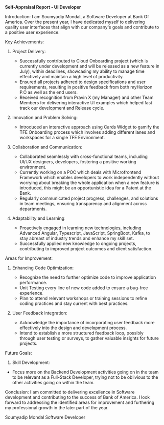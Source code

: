 **Self-Appraisal Report - UI Developer**

Introduction:
I am Soumyadip Mondal, a Software Developer at Bank Of America. Over the present year, I have dedicated myself to delivering quality user interfaces that align with our company's goals and contribute to a positive user experience.

Key Achievements:

1. Project Delivery:
   - Successfully contributed to Cloud Onboarding project (which is currently under development and will be released as a new feature in July), within deadlines, showcasing my ability to manage time effectively and maintain a high level of productivity.
   - Ensured all projects adhered to design specifications and user requirements, resulting in positive feedback from both myHorizon P.O as well as the end users.
   - Received recognition from Pravin X (my Manager) and other Team Members for delivering interactive UI examples which helped fast track our development and Release cycle. 

2. Innovation and Problem Solving:
   - Introduced an interactive approach using Cards Widget to gamify the TFE Onboarding process which involves adding different lanes and workspaces for a single TFE Environment.

3. Collaboration and Communication:
   - Collaborated seamlessly with cross-functional teams, including UI/UX designers, developers, fostering a positive working environment.
   - Currently working on a POC which deals with Microfrontend Framework which enables developers to work independently without worrying about breaking the whole application when a new feature is introduced, this might be an opportunistic idea for a Patent at the Bank.
   - Regularly communicated project progress, challenges, and solutions in team meetings, ensuring transparency and alignment across departments.

4. Adaptability and Learning:
   - Proactively engaged in learning new technologies, including Advanced Angular, Typescript, JavaScript, SpringBoot, Kafka, to stay abreast of industry trends and enhance my skill set.
   - Successfully applied new knowledge to ongoing projects, contributing to improved project outcomes and client satisfaction.


Areas for Improvement:

1. Enhancing Code Optimization:
   - Recognize the need to further optimize code to improve application performance.
   - Unit Testing every line of new code added to ensure a bug-free experience.
   - Plan to attend relevant workshops or training sessions to refine coding practices and stay current with best practices.

2. User Feedback Integration:
   - Acknowledge the importance of incorporating user feedback more effectively into the design and development process.
   - Intend to establish a more structured feedback loop, possibly through user testing or surveys, to gather valuable insights for future projects.

Future Goals:

1. Skill Development:
- Focus more on the Backend Development activities going on in the team to be relevant as a Full-Stack Developer, trying not to be oblivious to the other activities going on within the team.

Conclusion:
I am committed to delivering excellence in Software development and contributing to the success of Bank of America. I look forward to addressing the identified areas for improvement and furthering my professional growth in the later part of the year.

Soumyadip Mondal
Software Developer
